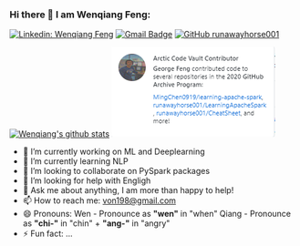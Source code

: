 ### Hi there 👋 I am Wenqiang Feng:

<!--
**runawayhorse001/runawayhorse001** is a ✨ _special_ ✨ repository because its `README.md` (this file) appears on your GitHub profile.

-->
[![Linkedin: Wenqiang Feng](https://img.shields.io/badge/-WenqiangFeng-blue?style=flat-square&logo=Linkedin&logoColor=white&link=https://www.linkedin.com/in/wenqiang-feng-ph-d-51a93742/)](https://www.linkedin.com/in/wenqiang-feng-ph-d-51a93742/)
[![Gmail Badge](https://img.shields.io/badge/-von198@gmail.com-c14438?style=flat-square&logo=Gmail&logoColor=white&link=mailto:von198@gmail.com)](mailto:von198@gmail.com)
[![GitHub runawayhorse001](https://img.shields.io/github/followers/runawayhorse001?label=follow&style=social)](https://github.com/runawayhorse001)

<!--<img src="https://github-readme-stats.vercel.app/api?username=runawayhorse001&show_icons=true"
[![Wenqiang's github stats](https://imwnk-github-stats.vercel.app/api?username=runawayhorse001&show_icons=true&title_color=fff&icon_color=79ff97&text_color=9f9f9f&bg_color=151515)](https://github.com/runawayhorse001)>
-->

[![Wenqiang's github stats](https://imwnk-github-stats.vercel.app/api?username=runawayhorse001&show_icons=true)](https://github.com/runawayhorse001)
[![Arctic Code Vault Contributor](arctic.png)](https://archiveprogram.github.com)



- 🔭 I’m currently working on ML and Deeplearning
- 🌱 I’m currently learning NLP
- 👯 I’m looking to collaborate on PySpark packages
- 🤔 I’m looking for help with Engligh 
- 💬 Ask me about anything, I am more than happy to help!
- 📫 How to reach me: von198@gmail.com
- 😄 Pronouns: Wen - Pronounce as **"wen"** in "when"
                Qiang - Pronounce as **"chi-"** in "chin" + **"ang-"** in "angry"
- ⚡ Fun fact: ...


